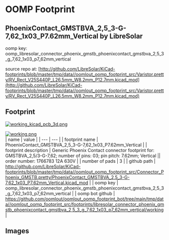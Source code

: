 # OOMP Footprint  
## PhoenixContact_GMSTBVA_2,5_3-G-7,62_1x03_P7.62mm_Vertical  by LibreSolar  
  
oomp key: oomp_libresolar_connector_phoenix_gmstb_phoenixcontact_gmstbva_2,5_3_g_7,62_1x03_p7_62mm_vertical  
  
source repo at: [http://github.com/LibreSolar/KiCad-footprints/blob/master/tmp/data//oomlout_oomp_footprint_src/Varistor.pretty/RV_Rect_V25S440P_L26.5mm_W8.2mm_P12.7mm.kicad_mod](http://github.com/LibreSolar/KiCad-footprints/blob/master/tmp/data//oomlout_oomp_footprint_src/Varistor.pretty/RV_Rect_V25S440P_L26.5mm_W8.2mm_P12.7mm.kicad_mod)  
## Footprint  
  
[![working_kicad_pcb_3d.png](working_kicad_pcb_3d_600.png)](working_kicad_pcb_3d.png)  
  
[![working.png](working_600.png)](working.png)  
| name | value | 
| --- | --- | 
| footprint name | PhoenixContact_GMSTBVA_2,5_3-G-7,62_1x03_P7.62mm_Vertical | 
| footprint description | Generic Phoenix Contact connector footprint for: GMSTBVA_2,5/3-G-7,62; number of pins: 03; pin pitch: 7.62mm; Vertical || order number: 1766783 12A 630V | 
| number of pads | 3 | 
| github path | http://github.com/LibreSolar/KiCad-footprints/blob/master/tmp/data//oomlout_oomp_footprint_src/Connector_Phoenix_GMSTB.pretty/PhoenixContact_GMSTBVA_2,5_3-G-7,62_1x03_P7.62mm_Vertical.kicad_mod | 
| oomp key | oomp_libresolar_connector_phoenix_gmstb_phoenixcontact_gmstbva_2,5_3_g_7,62_1x03_p7_62mm_vertical | 
| oomp bot github | https://github.com/oomlout/oomlout_oomp_footprint_bot/tree/main/tmp/data//oomlout_oomp_footprint_src/footprints/libresolar_connector_phoenix_gmstb_phoenixcontact_gmstbva_2,5_3_g_7,62_1x03_p7_62mm_vertical/working | 
## Images  
